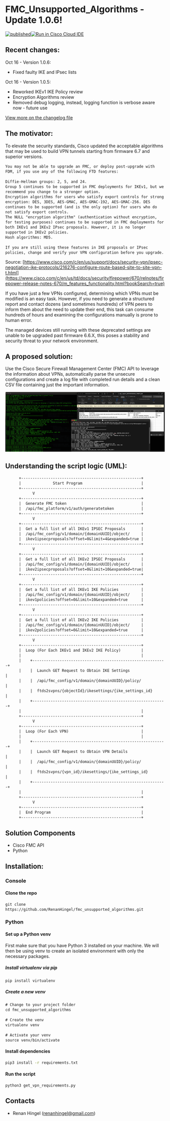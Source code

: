 # FMC_Unsupported_Algorithms - Update 1.0.6!
[![published](https://static.production.devnetcloud.com/codeexchange/assets/images/devnet-published.svg)](https://developer.cisco.com/codeexchange/github/repo/RenanHingel/fmc_unsupported_algorithms)[![Run in Cisco Cloud IDE](https://static.production.devnetcloud.com/codeexchange/assets/images/devnet-runable-icon.svg)](https://developer.cisco.com/devenv/?id=devenv-vscode-base&GITHUB_SOURCE_REPO=https://github.com/RenanHingel/fmc_unsupported_algorithms)

## Recent changes:

Oct 16 - Version 1.0.6:
+ Fixed faulty IKE and IPsec lists

Oct 16 - Version 1.0.5:
+ Reworked IKEv1 IKE Policy review
+ Encryption Algorithms review
+ Removed debug logging, instead, logging function is verbose aware now - future use

[View more on the changelog file](changelog.txt)

## The motivator:
To elevate the security standards, Cisco updated the acceptable algorithms that may be used to build VPN tunnels starting from firmware 6.7 and superior versions.

    You may not be able to upgrade an FMC, or deploy post-upgrade with FDM, if you use any of the following FTD features:

    Diffie-Hellman groups: 2, 5, and 24.
    Group 5 continues to be supported in FMC deployments for IKEv1, but we recommend you change to a stronger option.
    Encryption algorithms for users who satisfy export controls for strong encryption: DES, 3DES, AES-GMAC, AES-GMAC-192, AES-GMAC-256. DES continues to be supported (and is the only option) for users who do not satisfy export controls.
    The NULL "encryption algorithm" (authentication without encryption, for testing purposes) continues to be supported in FMC deployments for both IKEv1 and IKEv2 IPsec proposals. However, it is no longer supported in IKEv2 policies.
    Hash algorithms: MD5.

    If you are still using these features in IKE proposals or IPsec policies, change and verify your VPN configuration before you upgrade. 
    
Source: [https://www.cisco.com/c/en/us/support/docs/security-vpn/ipsec-negotiation-ike-protocols/216276-configure-route-based-site-to-site-vpn-t.html](https://www.cisco.com/c/en/us/td/docs/security/firepower/670/relnotes/firepower-release-notes-670/m_features_functionality.html?bookSearch=true)

If you have just a few VPNs configured, determining which VPNs must be modified is an easy task. 
However, if you need to generate a structured report and contact dozens (and sometimes hundreds) of VPN peers to inform them about the need to update their end, this task can consume hundreds of hours and examining the configurations manually is prone to human error.

The managed devices still running with these deprecated settings are unable to be upgraded past firmware 6.6.X, this poses a stability and security threat to your network environment.

## A proposed solution:
Use the Cisco Secure Firewall Management Center (FMC) API to leverage the information about VPNs, automatically parse the unsecure configurations and create a log file with completed run details and a clean CSV file containing just the important information.

![Screenshot](img_script.png)

## Understanding the script logic (UML):

          +-----------------------------------------------------+
          |              Start Program                          |
          +-----------------------------------------------------+
                V
          +-----------------------------------------------------+
          |  Generate FMC token                                 |
          |  /api/fmc_platform/v1/auth/generatetoken            |
          +-----------------------------------------------------+
                V
          +-----------------------------------------------------+
          |  Get a full list of all IKEv1 IPSEC Proposals       |
          |  /api/fmc_config/v1/domain/{domainUUID}/object/     |
          |  ikev1ipsecproposals?offset=0&limit=4&expanded=true |
          +-----------------------------------------------------+
                V
          +-----------------------------------------------------+
          |  Get a full list of all IKEv2 IPSEC Proposals       |
          |  /api/fmc_config/v1/domain/{domainUUID}/object/     |
          |  ikev2ipsecproposals?offset=0&limit=10&expanded=true|
          +-----------------------------------------------------+
                V
          +-----------------------------------------------------+
          |  Get a full list of all IKEv1 IKE Policies          |
          |  /api/fmc_config/v1/domain/{domainUUID}/object/     |
          |  ikev1policies?offset=0&limit=10&expanded=true      |
          +-----------------------------------------------------+
                V
          +-----------------------------------------------------+
          |  Get a full list of all IKEv2 IKE Policies          |
          |  /api/fmc_config/v1/domain/{domainUUID}/object/     |
          |  ikev2policies?offset=0&limit=10&expanded=true      |
          +-----------------------------------------------------+
                V
          +-----------------------------------------------------+
          |  Loop (For Each IKEv1 and IKEv2 IKE Policy)         |
          |                                                     |
          |    +-----------------------------------------------------------+
          |    |  Launch GET Request to Obtain IKE Settings                |
          |    |  /api/fmc_config/v1/domain/{domainUUID}/policy/           |
          |    |  ftds2svpns/{objectId}/ikesettings/{ike_settings_id}      |
          |    +-----------------------------------------------------------+
          |                                                     |
          +-----------------------------------------------------+
                V
          +-----------------------------------------------------+
          |  Loop (For Each VPN)                                |
          |                                                     |
          |    +-----------------------------------------------------------+
          |    |  Launch GET Request to Obtain VPN Details                 |
          |    |  /api/fmc_config/v1/domain/{domainUUID}/policy/           |
          |    |  ftds2svpns/{vpn_id}/ikesettings/{ike_settings_id}        |
          |    +-----------------------------------------------------------+
          |                                                     |
          +-----------------------------------------------------+
                V
          +-----------------------------------------------------+
          |  End Program                                        |
          +-----------------------------------------------------+


## Solution Components
* Cisco FMC API
* Python

## Installation:

### Console
#### Clone the repo
```console
git clone https://github.com/RenanHingel/fmc_unsupported_algorithms.git
```

### Python

#### Set up a Python venv
First make sure that you have Python 3 installed on your machine. We will then be using venv to create
an isolated environment with only the necessary packages.

##### Install virtualenv via pip
```
pip install virtualenv
```

##### Create a new venv
```
# Change to your project folder
cd fmc_unsupported_algorithms

# Create the venv
virtualenv venv

# Activate your venv
source venv/bin/activate
```

#### Install dependencies
```zsh
pip3 install -r requirements.txt
```

#### Run the script
```
python3 get_vpn_requirements.py
```

## Contacts
* Renan Hingel (renanhingel@gmail.com)
